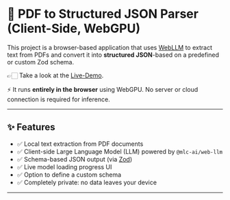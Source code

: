 # 🧠 PDF to Structured JSON Parser (Client-Side, WebGPU)

This project is a browser-based application that uses [WebLLM](https://webllm.mlc.ai/) to extract text from PDFs and convert it into **structured JSON**-based on a predefined or custom Zod schema.

👉🏻 Take a look at the [Live-Demo](https://browser-document-parsing-showcase.vercel.app/).

⚡ It runs **entirely in the browser** using WebGPU. No server or cloud connection is required for inference.

---

## ✨ Features

- ✅ Local text extraction from PDF documents
- ✅ Client-side Large Language Model (LLM) powered by `@mlc-ai/web-llm`
- ✅ Schema-based JSON output (via [Zod](https://github.com/colinhacks/zod))
- ✅ Live model loading progress UI
- ✅ Option to define a custom schema
- ✅ Completely private: no data leaves your device

---